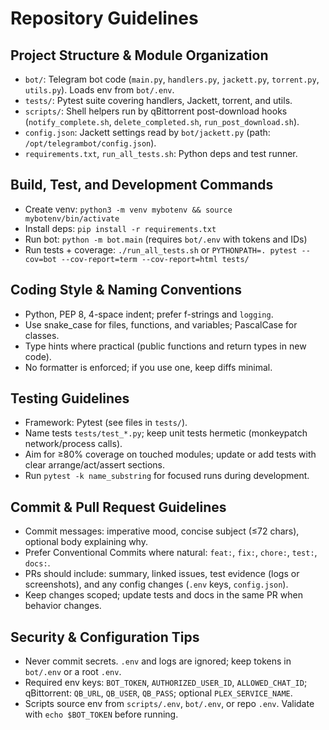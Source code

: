 # Repository Guidelines

## Project Structure & Module Organization
- `bot/`: Telegram bot code (`main.py`, `handlers.py`, `jackett.py`, `torrent.py`, `utils.py`). Loads env from `bot/.env`.
- `tests/`: Pytest suite covering handlers, Jackett, torrent, and utils.
- `scripts/`: Shell helpers run by qBittorrent post-download hooks (`notify_complete.sh`, `delete_completed.sh`, `run_post_download.sh`).
- `config.json`: Jackett settings read by `bot/jackett.py` (path: `/opt/telegrambot/config.json`).
- `requirements.txt`, `run_all_tests.sh`: Python deps and test runner.

## Build, Test, and Development Commands
- Create venv: `python3 -m venv mybotenv && source mybotenv/bin/activate`
- Install deps: `pip install -r requirements.txt`
- Run bot: `python -m bot.main` (requires `bot/.env` with tokens and IDs)
- Run tests + coverage: `./run_all_tests.sh` or `PYTHONPATH=. pytest --cov=bot --cov-report=term --cov-report=html tests/`

## Coding Style & Naming Conventions
- Python, PEP 8, 4-space indent; prefer f-strings and `logging`.
- Use snake_case for files, functions, and variables; PascalCase for classes.
- Type hints where practical (public functions and return types in new code).
- No formatter is enforced; if you use one, keep diffs minimal.

## Testing Guidelines
- Framework: Pytest (see files in `tests/`).
- Name tests `tests/test_*.py`; keep unit tests hermetic (monkeypatch network/process calls).
- Aim for ≥80% coverage on touched modules; update or add tests with clear arrange/act/assert sections.
- Run `pytest -k name_substring` for focused runs during development.

## Commit & Pull Request Guidelines
- Commit messages: imperative mood, concise subject (≤72 chars), optional body explaining why.
- Prefer Conventional Commits where natural: `feat:`, `fix:`, `chore:`, `test:`, `docs:`.
- PRs should include: summary, linked issues, test evidence (logs or screenshots), and any config changes (`.env` keys, `config.json`).
- Keep changes scoped; update tests and docs in the same PR when behavior changes.

## Security & Configuration Tips
- Never commit secrets. `.env` and logs are ignored; keep tokens in `bot/.env` or a root `.env`.
- Required env keys: `BOT_TOKEN`, `AUTHORIZED_USER_ID`, `ALLOWED_CHAT_ID`; qBittorrent: `QB_URL`, `QB_USER`, `QB_PASS`; optional `PLEX_SERVICE_NAME`.
- Scripts source env from `scripts/.env`, `bot/.env`, or repo `.env`. Validate with `echo $BOT_TOKEN` before running.
